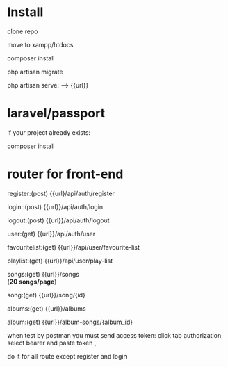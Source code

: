 # Install

clone repo

move to xampp/htdocs

composer install

php artisan migrate

php artisan serve: --> {{url}}

# laravel/passport
if your project already exists:

composer install

# router for front-end

register:(post) {{url}/api/auth/register

login :(post) {{url}}/api/auth/login

logout:(post) {{url}}/api/auth/logout

user:(get) {{url}}/api/auth/user

favouritelist:(get) {{url}}/api/user/favourite-list

playlist:(get) {{url}}/api/user/play-list

songs:(get) {{url}}/songs       
(**20 songs/page**)

song:(get) {{url}}/song/{id}

albums:(get) {{url}}/albums

album:(get) {{url}}/album-songs/{album_id}

when test by postman you must send access token: click tab authorization select bearer and paste token ,

do it for all route except register and login



